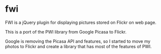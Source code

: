 # fwi
FWI is a jQuery plugin for displaying pictures stored on Flickr on web page.

This is a port of the PWI library from Google Picasa to Flickr.

Google is removing the Picasa API and features, so I started to move my photos
to Flickr and create a library that has most of the features of PWI.

